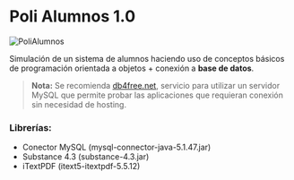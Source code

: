 # Poli Alumnos 1.0

![PoliAlumnos](https://i.imgur.com/qt51bVp.png)


Simulación de un sistema de alumnos haciendo uso de conceptos básicos de programación orientada a objetos + conexión a **base de datos**.
<br />

> **Nota:** Se recomienda [db4free.net](https://www.db4free.net), servicio para utilizar un servidor MySQL que permite probar las aplicaciones que requieran conexión sin necesidad de hosting.


### Librerías:
- Conector MySQL (mysql-connector-java-5.1.47.jar)
- Substance 4.3 (substance-4.3.jar)
- iTextPDF (itext5-itextpdf-5.5.12)




